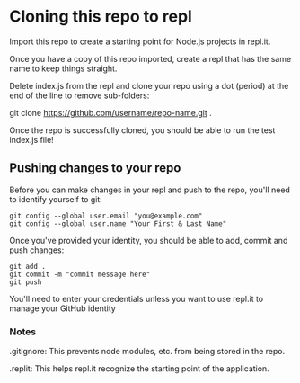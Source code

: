 # Cloning this repo to repl

Import this repo to create a starting point for Node.js projects in repl.it.

Once you have a copy of this repo imported, create a repl that has the same name to keep things straight.

Delete index.js from the repl and clone your repo using a dot (period) at the end of the line to remove sub-folders:

git clone https://github.com/username/repo-name.git .

Once the repo is successfully cloned, you should be able to run the test index.js file!

## Pushing changes to your repo

Before you can make changes in your repl and push to the repo, you'll need to identify yourself to git:

```
git config --global user.email "you@example.com"
git config --global user.name "Your First & Last Name"
```

Once you've provided your identity, you should be able to add, commit and push changes:

```
git add .
git commit -m "commit message here"
git push
```

You'll need to enter your credentials unless you want to use repl.it to manage your GitHub identity

### Notes

.gitignore: This prevents node modules, etc. from being stored in the repo.

.replit: This helps repl.it recognize the starting point of the application.
